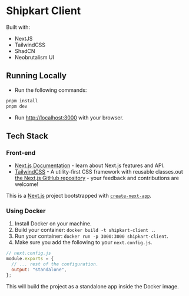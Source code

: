 # Shipkart Client

Built with:

- NextJS
- TailwindCSS
- ShadCN
- Neobrutalism UI

## Running Locally

- Run the following commands:

```bash
pnpm install
pnpm dev
```

- Run [http://localhost:3000](http://localhost:3000) with your browser.

## Tech Stack

### Front-end

- [Next.js Documentation](https://nextjs.org/docs) - learn about Next.js features and API.
- [TailwindCSS](https://tailwindcss.com/) - A utility-first CSS framework with reusable classes.out [the Next.js GitHub repository](https://github.com/vercel/next.js) - your feedback and contributions are welcome!

This is a [Next.js](https://nextjs.org) project bootstrapped with [`create-next-app`](https://nextjs.org/docs/app/api-reference/cli/create-next-app).

### Using Docker

1. Install Docker on your machine.
2. Build your container: `docker build -t shipkart-client .`.
3. Run your container: `docker run -p 3000:3000 shipkart-client`.
4. Make sure you add the following to your `next.config.js`.

```js
// next.config.js
module.exports = {
  // ... rest of the configuration.
  output: "standalone",
};
```

This will build the project as a standalone app inside the Docker image.
